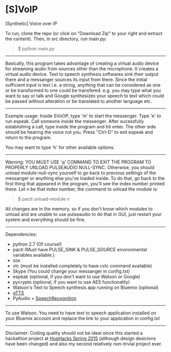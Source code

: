 # [S]VoIP

[Synthetic] Voice over IP

To run, clone the repo (or click on "Download Zip" to your right and extract the content). Then, in src directory, run main.py:
> $ python main.py

---
Basically, this program takes advantage of creating a virtual audio device for streaming audio from sources other
than the microphone. It creates a virtual audio device. Text to speech synthesis softwares sink their output there
and a messanger sources its input from there. Since the initial sufficient input is text i.e. a string, anything 
that can be considered as one or be transformed to one could be transfered. e.g. you may type what you want to say
or talk and Google synthesizes your speech to text which could be passed without alteration or be translated to
another language etc.

---
Example usage:
Inside SVoOP, type 'm' to start the messenger. Type 'e' to run espeak. Call someone inside the messenger. 
After sucessfully establishing a call, type inside the program and hit enter. The other side should be hearing the 
voice not you. Press "Ctrl-D" to exit espeak and return to the program.

You may want to type 'h' for other available options.

---
Warning:
YOU MUST USE 'q' COMMAND TO EXIT THE PROGRAM TO PROPERLY UNLOAD PULSEAUDIO NULL-SYNC. Otherwise, you should
unload module-null-sync yourself to go back to previous settings of the messanger or anything else you've loaded
inside. To do that, go back to the first thing that appeared in the program, you'll see the index number printed
there. Let n be that index number, the command to unload the module is:

> $ pactl unload-module n

All changes are in the memory, so if you don't know which modules to unload and are unable to use pulseaudio to do
that in GUI, just restart your system and everything should be fine.

---
Dependencies:
- python 2.7 (Of course!)
- pactl (Must have PULSE_SINK & PULSE_SOURCE environmental variables available.)
- sox
- vlc (must be installed completely to have cvlc command available)
- Skype (You could change your messanger in config.txt)
- espeak (optional, if you don't want to use Watson or Google)
- pycrypto (optional, if you want to use AES functionality)
- Watson's Text to Speech synthesis app running on Bluemix (optional)
- [gTTS](https://pypi.python.org/pypi/gTTS/1.0.2)
- PyAudio + [SpeechRecognition](https://pypi.python.org/pypi/SpeechRecognition/)

---
To use Watson. You need to have text to speech application installed on your Bluemix account and replace the link to your application in config.txt

---

Disclaimer: Coding quality should not be ideal since this started a hackathon project at [HopHacks Spring 2015](http://challengepost.com/software/watson-over-ip) (although design desicions have been
changed) and also my second relatively non-trivial project ever.
